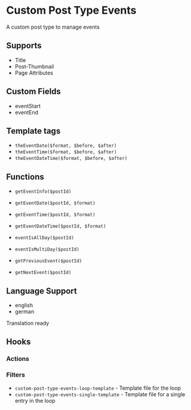 # Custom Post Type Events

A custom post type to manage events

## Supports

* Title
* Post-Thumbnail
* Page Attributes

## Custom Fields

* eventStart
* eventEnd

## Template tags

* `theEventDate($format, $before, $after)`
* `theEventTime($format, $before, $after)`
* `theEventDateTime($format, $before, $after)`

## Functions

* `getEventInfo($postId)`
* `getEventDate($postId, $format)`
* `getEventTime($postId, $format)`
* `getEventDateTime($postId, $format)`
* `eventIsAllDay($postId)`
* `eventIsMultiDay($postId)`

* `getPreviousEvent($postId)`
* `getNextEvent($postId)`

## Language Support

* english
* german

Translation ready

## Hooks

### Actions

### Filters

* `custom-post-type-events-loop-template` - Template file for the loop
* `custom-post-type-events-single-template` - Template file for a single entry in the loop
